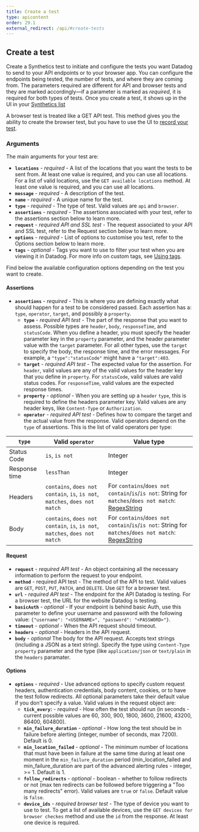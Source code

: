 ```yaml
---
title: Create a test
type: apicontent
order: 29.1
external_redirect: /api/#create-tests
---
```


## Create a test

Create a Synthetics test to initiate and configure the tests you want Datadog to send to your API endpoints or to your browser app. You can configure the endpoints being tested, the number of tests, and where they are coming from. The parameters required are different for API and browser tests and they are marked accordingly—if a parameter is marked as _required_, it is required for both types of tests. Once you create a test, it shows up in the UI in your [Synthetics list][1]

A browser test is treated like a GET API test. This method gives you the ability to create the browser test, but you have to use the UI to [record your test][2].

### Arguments

The main arguments for your test are:

*   **`locations`** - _required_ - A list of the locations that you want the tests to be sent from. At least one value is required, and you can use all locations. For a list of valid locations, use the `GET available locations` method. At least one value is required, and you can use all locations.
*   **`message`** - _required_ - A description of the test.
*   **`name`** - _required_ - A unique name for the test.
*   **`type`** - _required_ - The type of test. Valid values are `api` and `browser`.
*   **`assertions`** - _required_ - The assertions associated with your test, refer to the assertions section below to learn more.
*   **`request`** - _required API and SSL test_ - The request associated to your API and SSL test, refer to the Request section below to learn more.
*   **`options`** - _required_ - List of options to customise you test, refer to the Options section below to learn more.
*   **`tags`** - _optional_ - Tags you want to use to filter your test when you are viewing it in Datadog. For more info on custom tags, see [Using tags][3].

Find below the available configuration options depending on the test you want to create.

#### Assertions

*  **`assertions`** - _required_ - This is where you are defining exactly what should happen for a test to be considered passed. Each assertion has a: `type`, `operator`, `target`, and possibly a `property`.
    *   **`type`** - _required API test_ - The part of the response that you want to assess. Possible types are `header`, `body`, `responseTime`, and `statusCode`. When you define a header, you must specify the header parameter key in the `property` parameter, and the header parameter value with the `target` parameter. For all other types, use the `target` to specify the body, the response time, and the error messages. For example, a `"type":"statusCode"` might have a `"target":403`.
    *   **`target`** - _required API test_ - The expected value for the assertion. For `header`, valid values are any of the valid values for the header key that you define in `property`. For `statusCode`, valid values are valid status codes. For `responseTime`, valid values are the expected response times.
   *   **`property`** - _optional_ - When you are setting up a `header` `type`, this is required to define the headers parameter key. Valid values are any header keys, like `Content-Type` or `Authorization`.
    *   **`operator`** - _required API test_ - Defines how to compare the target and the actual value from the response. Valid operators depend on the `type` of assertions. This is the list of valid operators per type:

| `type`        | Valid `operator`                                                            | Value type                                                                                                                                           |
| ---           | ---                                                                         | ---                                                                                                                                                  |
| Status Code   | `is`, `is not`                                                              | Integer                                                                                                                                              |
| Response time | `lessThan`                                                                  | Integer                                                                                                                                              |
| Headers       | `contains`, `does not contain`, `is`, `is not`, `matches`, `does not match` | For `contains`/`does not contain`/`is`/`is not`: String for `matches`/`does not match`: [RegexString][2] |
| Body          | `contains`, `does not contain`, `is`, `is not`, `matches`, `does not match` | For `contains`/`does not contain`/`is`/`is not`: String for `matches`/`does not match`: [RegexString][2] |

#### Request

*   **`request`** - _required API test_ - An object containing all the necessary information to perform the request to your endpoint.
   *   **`method`** - required API test - The method of the API to test. Valid values are `GET`, `POST`, `PUT`, `PATCH`, and `DELETE`. Use `GET` for a browser test.
   *   **`url`** - _required API test_ - The endpoint for the API Datadog is testing. For a browser test, the URL for the website Datadog is testing.
   *   **`basicAuth`** - _optional_ - If your endpoint is behind basic Auth, use this parameter to define your username and password with the following value: `{"username": "<USERNAME>", "password": "<PASSWORD>"}`.
   *   **`timeout`** - _optional_ - When the API request should timeout.
   *   **`headers`** - _optional_ - Headers in the API request.
   *   **`body`** - _optional_ The body for the API request. Accepts text strings (including a JSON as a text string). Specify the type using `Content-Type` `property` parameter and the type (like `application/json` or `text/plain` in the `headers` paramater.

#### Options

*   **`options`** - _required_ - Use advanced options to specify custom request headers, authentication credentials, body content, cookies, or to have the test follow redirects. All optional parameters take their default value if you don't specify a value. Valid values in the request object are:
    *  **`tick_every`:** - _required_ -  How often the test should run (in seconds - current possible values are 60, 300, 900, 1800, 3600, 21600, 43200, 86400, 604800).
    *  **`min_failure_duration`** - _optional_ - How long the test should be in failure before alerting (integer, number of seconds, max 7200). Default is 0.
    *  **`min_location_failed`** - _optional_ - The minimum number of locations that must have been in failure at the same time during at least one moment in the `min_failure_duration` period (min_location_failed and min_failure_duration are part of the advanced alerting rules  - integer, >= 1. Default is 1.
    *  **`follow_redirects`** - _optional_ - boolean - whether to follow redirects or not (max ten redirects can be followed before triggering a "Too many redirects" error). Valid values are `true` or `false`. Default value is `false`.
    *  **`device_ids`** - _required browser test_ - The type of device you want to use to test. To get a list of available devices, use the `GET devices for browser checkes` method and use the `id` from the response. At least one device is required.

[1]: https://app.datadoghq.com/synthetics/list
[2]: /synthetics/browser_tests/#record-test
[3]: https://docs.datadoghq.com/tagging/using_tags
